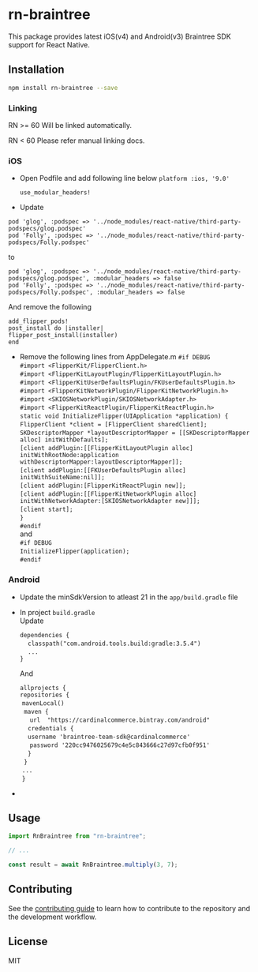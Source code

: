 # rn-braintree

This package provides latest iOS(v4) and Android(v3) Braintree SDK support for React Native.

## Installation

```sh
npm install rn-braintree --save
```

### Linking
  RN >= 60
    Will be linked automatically.  
      
   RN < 60
    Please refer manual linking docs.

 ### iOS  
 - Open Podfile and add following line below `platform :ios, '9.0'`
    ```
    use_modular_headers!
    ```
 - Update 
 
  `pod 'glog', :podspec => '../node_modules/react-native/third-party-podspecs/glog.podspec'`  
  `pod 'Folly', :podspec => '../node_modules/react-native/third-party-podspecs/Folly.podspec'`
  
   to
  
  `pod 'glog', :podspec => '../node_modules/react-native/third-party-podspecs/glog.podspec', :modular_headers => false`   
  `pod 'Folly', :podspec => '../node_modules/react-native/third-party-podspecs/Folly.podspec', :modular_headers => false`
  
   And remove the following 
   
   `add_flipper_pods!`  
   `post_install do |installer|`  
   `flipper_post_install(installer)`  
   `end`  

  - Remove the following lines from AppDelegate.m
    `#if DEBUG`  
    `#import <FlipperKit/FlipperClient.h>`  
    `#import <FlipperKitLayoutPlugin/FlipperKitLayoutPlugin.h>`  
    `#import <FlipperKitUserDefaultsPlugin/FKUserDefaultsPlugin.h>`  
    `#import <FlipperKitNetworkPlugin/FlipperKitNetworkPlugin.h>`  
    `#import <SKIOSNetworkPlugin/SKIOSNetworkAdapter.h>`  
    `#import <FlipperKitReactPlugin/FlipperKitReactPlugin.h>`  
    `static void InitializeFlipper(UIApplication *application) {`  
    `FlipperClient *client = [FlipperClient sharedClient];`  
    `SKDescriptorMapper *layoutDescriptorMapper = [[SKDescriptorMapper alloc] initWithDefaults];`  
    `[client addPlugin:[[FlipperKitLayoutPlugin alloc] initWithRootNode:application withDescriptorMapper:layoutDescriptorMapper]];`  
    `[client addPlugin:[[FKUserDefaultsPlugin alloc] initWithSuiteName:nil]];`  
    `[client addPlugin:[FlipperKitReactPlugin new]];`  
    `[client addPlugin:[[FlipperKitNetworkPlugin alloc] initWithNetworkAdapter:[SKIOSNetworkAdapter new]]];`  
    `[client start];`  
    `}`  
    `#endif`  
    and  
    `#if DEBUG`  
    `InitializeFlipper(application);`  
    `#endif`  

 ### Android  
  
  - Update the minSdkVersion to atleast 21 in the `app/build.gradle` file  
  - In project `build.gradle`  
      Update  
       
       `dependencies {`  
           `classpath("com.android.tools.build:gradle:3.5.4")`  
           `...`  
       `}`  
      
      And  
      
       `allprojects {`  
       `repositories {`  
         `mavenLocal()`  
          `maven {`  
            `url  "https://cardinalcommerce.bintray.com/android"`  
            `credentials {`  
            `username 'braintree-team-sdk@cardinalcommerce'`  
            `password '220cc9476025679c4e5c843666c27d97cfb0f951'`  
            `}`  
          `}`  
         `...`  
         `}`
  - 

## Usage

```js
import RnBraintree from "rn-braintree";

// ...

const result = await RnBraintree.multiply(3, 7);
```

## Contributing

See the [contributing guide](CONTRIBUTING.md) to learn how to contribute to the repository and the development workflow.

## License

MIT
